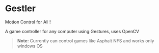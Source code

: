 # Gestler
Motion Control for All !

A game controller for any computer using Gestures, uses OpenCV 

> **Note:**
Currently can control games like Asphalt NFS and works only windows OS
